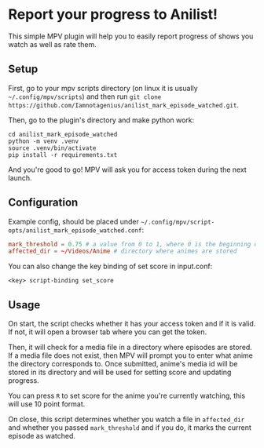# Report your progress to Anilist!
This simple MPV plugin will help you to easily
report progress of shows you watch as well as rate them.

## Setup
First, go to your mpv scripts directory
(on linux it is usually `~/.config/mpv/scripts`)
and then run `git clone https://github.com/Iamnotagenius/anilist_mark_episode_watched.git`.

Then, go to the plugin's directory and make python work:
```
cd anilist_mark_episode_watched
python -m venv .venv
source .venv/bin/activate
pip install -r requirements.txt
```

And you're good to go! MPV will ask you for access token during the next launch.

## Configuration
Example config, should be placed under `~/.config/mpv/script-opts/anilist_mark_episode_watched.conf`:
```conf
mark_threshold = 0.75 # a value from 0 to 1, where 0 is the beginning of an episode, 1 is the end. From which point episode is considered 'watched'
affected_dir = ~/Videos/Anime # directory where animes are stored
```
You can also change the key binding of set score in input.conf:
```
<key> script-binding set_score
```

## Usage
On start, the script checks whether it has your access token and if it is valid.
If not, it will open a browser tab where you can get the token.

Then, it will check for a media file in a directory where episodes are stored.
If a media file does not exist, then MPV will prompt you to enter what anime the
directory corresponds to. Once submitted, anime's media id will be stored in its
directory and will be used for setting score and updating progress.

You can press `R` to set score for the anime you're currently watching, this will use
10 point format.

On close, this script determines whether you watch a file in `affected_dir`
and whether you passed `mark_threshold` and if you do,
it marks the current episode as watched.
